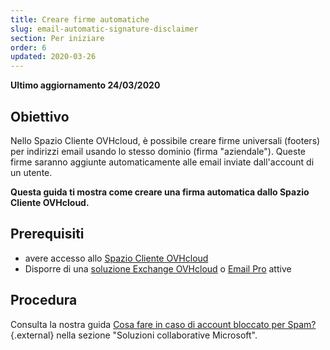 ```yaml
---
title: Creare firme automatiche
slug: email-automatic-signature-disclaimer
section: Per iniziare
order: 6
updated: 2020-03-26
---
```


**Ultimo aggiornamento 24/03/2020**


## Obiettivo

Nello Spazio Cliente OVHcloud, è possibile creare firme universali (footers) per indirizzi email usando lo stesso dominio (firma "aziendale"). Queste firme saranno aggiunte automaticamente alle email inviate dall'account di un utente.

**Questa guida ti mostra come creare una firma automatica dallo Spazio Cliente OVHcloud.**

## Prerequisiti

- avere accesso allo [Spazio Cliente OVHcloud](https://www.ovh.com/auth/?action=gotomanager&from=https://www.ovh.it/&ovhSubsidiary=it)
- Disporre di una [soluzione Exchange OVHcloud](https://www.ovhcloud.com/it/emails/hosted-exchange/) o [Email Pro](https://www.ovhcloud.com/it/emails/email-pro/) attive 

## Procedura

Consulta la nostra guida [Cosa fare in caso di account bloccato per Spam?](https://docs.ovh.com/it/microsoft-collaborative-solutions/blocco-per-spam/){.external} nella sezione "Soluzioni collaborative Microsoft".